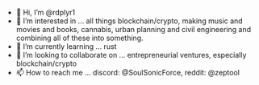 - 👋 Hi, I’m @rdplyr1
- 👀 I’m interested in ... all things blockchain/crypto, making music and movies and books, cannabis, urban planning and civil engineering and combining all of these into something.
- 🌱 I’m currently learning ... rust
- 💞️ I’m looking to collaborate on ... entrepreneurial ventures, especially blockchain/crypto
- 📫 How to reach me ... discord: @SoulSonicForce, reddit: @zeptool

<!---
rdplyr1/rdplyr1 is a ✨ special ✨ repository because its `README.md` (this file) appears on your GitHub profile.
You can click the Preview link to take a look at your changes.
--->
